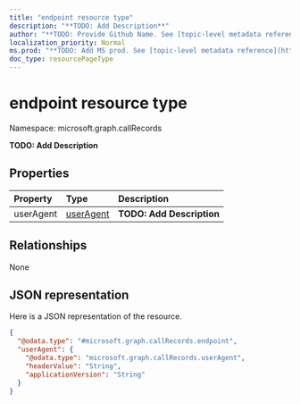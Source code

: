 ```yaml
---
title: "endpoint resource type"
description: "**TODO: Add Description**"
author: "**TODO: Provide Github Name. See [topic-level metadata reference](https://msgo.azurewebsites.net/add/document/guidelines/metadata.html#topic-level-metadata)**"
localization_priority: Normal
ms.prod: "**TODO: Add MS prod. See [topic-level metadata reference](https://msgo.azurewebsites.net/add/document/guidelines/metadata.html#topic-level-metadata)**"
doc_type: resourcePageType
---
```


# endpoint resource type


Namespace: microsoft.graph.callRecords

**TODO: Add Description**

## Properties
|Property|Type|Description|
|:---|:---|:---|
|userAgent|[userAgent](../resources/callrecords-useragent.md)|**TODO: Add Description**|

## Relationships
None

## JSON representation
Here is a JSON representation of the resource.
<!-- {
  "blockType": "resource",
  "@odata.type": "microsoft.graph.callRecords.endpoint"
}
-->
``` json
{
  "@odata.type": "#microsoft.graph.callRecords.endpoint",
  "userAgent": {
    "@odata.type": "microsoft.graph.callRecords.userAgent",
    "headerValue": "String",
    "applicationVersion": "String"
  }
}
```

